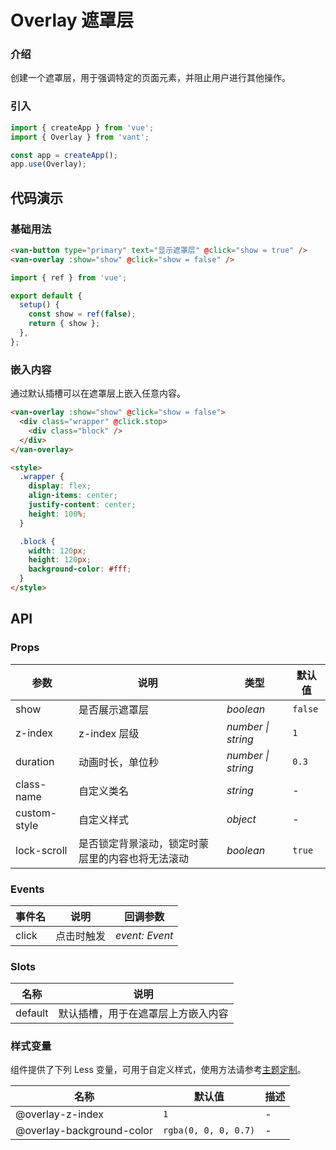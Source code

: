 # Overlay 遮罩层

### 介绍

创建一个遮罩层，用于强调特定的页面元素，并阻止用户进行其他操作。

### 引入

```js
import { createApp } from 'vue';
import { Overlay } from 'vant';

const app = createApp();
app.use(Overlay);
```

## 代码演示

### 基础用法

```html
<van-button type="primary" text="显示遮罩层" @click="show = true" />
<van-overlay :show="show" @click="show = false" />
```

```js
import { ref } from 'vue';

export default {
  setup() {
    const show = ref(false);
    return { show };
  },
};
```

### 嵌入内容

通过默认插槽可以在遮罩层上嵌入任意内容。

```html
<van-overlay :show="show" @click="show = false">
  <div class="wrapper" @click.stop>
    <div class="block" />
  </div>
</van-overlay>

<style>
  .wrapper {
    display: flex;
    align-items: center;
    justify-content: center;
    height: 100%;
  }

  .block {
    width: 120px;
    height: 120px;
    background-color: #fff;
  }
</style>
```

## API

### Props

| 参数         | 说明                                            | 类型               | 默认值  |
|--------------|-----------------------------------------------|--------------------|---------|
| show         | 是否展示遮罩层                                  | _boolean_          | `false` |
| z-index      | z-index 层级                                    | _number \| string_ | `1`     |
| duration     | 动画时长，单位秒                                 | _number \| string_ | `0.3`   |
| class-name   | 自定义类名                                      | _string_           | -       |
| custom-style | 自定义样式                                      | _object_           | -       |
| lock-scroll  | 是否锁定背景滚动，锁定时蒙层里的内容也将无法滚动 | _boolean_          | `true`  |

### Events

| 事件名 | 说明       | 回调参数       |
|--------|----------|----------------|
| click  | 点击时触发 | _event: Event_ |

### Slots

| 名称    | 说明                              |
|---------|---------------------------------|
| default | 默认插槽，用于在遮罩层上方嵌入内容 |

### 样式变量

组件提供了下列 Less 变量，可用于自定义样式，使用方法请参考[主题定制](#/zh-CN/theme)。

| 名称                      | 默认值               | 描述 |
|---------------------------|----------------------|------|
| @overlay-z-index          | `1`                  | -    |
| @overlay-background-color | `rgba(0, 0, 0, 0.7)` | -    |
